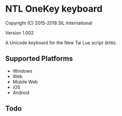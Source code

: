 NTL OneKey keyboard
===================

Copyright (C) 2015-2018 SIL International

Version 1.002

A Unicode keyboard for the New Tai Lue script (khb).

Supported Platforms
-------------------
 * Windows
 * Web
 * Mobile Web
 * iOS
 * Android

Todo
----
